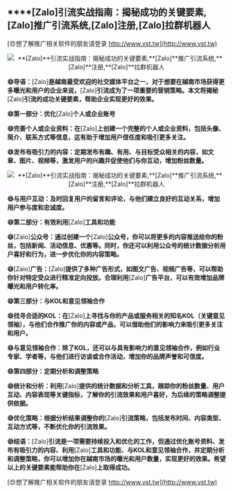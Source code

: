 ## ****[Zalo]**引流实战指南：揭秘成功的关键要素,**[Zalo]**推广引流系统,**[Zalo]**注册,**[Zalo]**拉群机器人**

[😍想了解推广相关软件的朋友请登录 http://www.vst.tw](http://www.vst.tw)

 <center><img src="https://vst.tw/MP4/tuiguang/png/3.png" alt="**[Zalo]**引流实战指南：揭秘成功的关键要素,**[Zalo]**推广引流系统,**[Zalo]**注册,**[Zalo]**拉群机器人"></center>

**😄导语：**[Zalo]**是越南最受欢迎的社交媒体平台之一，对于想要在越南市场获得更多曝光和用户的企业来说，**[Zalo]**引流成为了一项重要的营销策略。本文将揭秘**[Zalo]**引流的成功关键要素，帮助企业实现更好的效果。**

**😄第一部分：优化**[Zalo]**个人或企业账号**

**😄完善个人或企业资料：在**[Zalo]**上创建一个完整的个人或企业资料，包括头像、简介、联系方式等信息，这有助于增加用户信任度和吸引更多关注。**

**😄发布有吸引力的内容：定期发布有趣、有用、与目标受众相关的内容，如文章、图片、视频等，激发用户的兴趣并促使他们与你互动，增加粉丝数量。**

 <center><img src="https://vst.tw/MP4/tuiguang/png/5.png" alt="**[Zalo]**引流实战指南：揭秘成功的关键要素,**[Zalo]**推广引流系统,**[Zalo]**注册,**[Zalo]**拉群机器人"></center>

**😄与用户互动：及时回复用户的留言和评论，与他们建立良好的互动关系，增加用户参与度和忠诚度。**

**😄第二部分：有效利用**[Zalo]**工具和功能**

**😄**[Zalo]**公众号：通过创建一个**[Zalo]**公众号，你可以将更多的内容推送给你的粉丝，包括新闻、活动信息、优惠等。同时，你还可以利用公众号的统计数据分析用户喜好和行为，进一步优化你的内容策略。**

**😄**[Zalo]**广告：**[Zalo]**提供了多种广告形式，如图文广告、视频广告等，可以帮助你针对特定受众进行精准定向投放。合理利用**[Zalo]**广告平台，可以有效增加品牌曝光和用户转化率。**

**😄第三部分：与KOL和意见领袖合作**

**😄找寻合适的KOL：在**[Zalo]**上寻找与你的产品或服务相关的知名KOL（关键意见领袖），与他们合作推广你的内容或产品，可以借助他们的影响力来吸引更多关注和用户。**

**😄与意见领袖合作：除了KOL，还可以与具有影响力的意见领袖合作，例如行业专家、学者等，与他们进行访谈或合作活动，增加你的品牌声誉和可信度。**

**😄第四部分：定期分析和调整策略**

**😄统计和分析：利用**[Zalo]**提供的统计数据和分析工具，跟踪你的粉丝数量、用户互动、内容表现等关键指标，了解你的引流效果和用户喜好，为后续的策略调整提供依据。**

**😄优化策略：根据分析结果调整你的**[Zalo]**引流策略，包括发布时间、内容类型、互动方式等，不断优化你的引流效果。**

**😄结语：**[Zalo]**引流是一项需要持续投入和优化的工作，但通过优化账号资料、发布有吸引力的内容、利用**[Zalo]**工具和功能、与KOL和意见领袖合作，并定期分析和调整策略，你可以增加你在越南市场的曝光和用户数量，实现更好的效果。希望以上的关键要素能帮助你在**[Zalo]**上取得成功。**

[😍想了解推广相关软件的朋友请登录 http://www.vst.tw](http://www.vst.tw)



